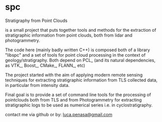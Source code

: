spc
===

Stratigraphy from Point Clouds

is a small project that puts together tools and methods for the extraction of stratigraphic information from point clouds, both from lidar and photogrammetry.

The code here (mainly badly written C++) is composed both of a library "libspc" and a set of tools for point cloud processing in the context of geology/stratigraphy. Both depend on PCL_ (and its natural dependencies, as VTK_, Boost_, CMake_, FLANN_, etc)

The project started with the aim of applying modern remote sensing techniques for extracting stratigraphic information from TLS collected data, in particular from intensity data. 

Final goal is to provide a set of command line tools for the processing of pointclouds both from TLS and from Photogrammetry for extracting stratigraphic logs to be used as numerical series i.e. in cyclostratigraphy.

<!---
Some numerical methods have been implemented:

- `Kernel Smoothing`_ (KS): used for target-to-sensor intensity loss detrending (we do not have any yet implemented numerical model for compensating the loss of intensity due to the distance and the scattering angle). KS is also used for the reconstruction of stratigraphic logs from the intensity value from TLS data, ora also from RGB informations , i.e. from photogrammetric models.
-->


contact me via github or by: luca.penasa@gmail.com


